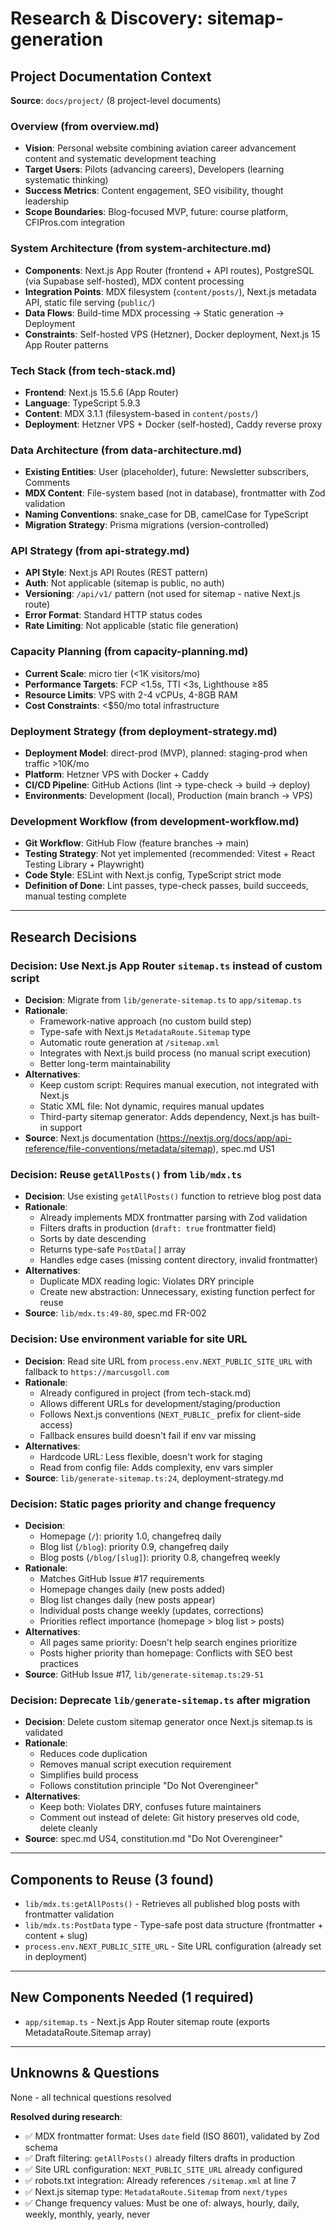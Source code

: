 # Research & Discovery: sitemap-generation

## Project Documentation Context

**Source**: `docs/project/` (8 project-level documents)

### Overview (from overview.md)
- **Vision**: Personal website combining aviation career advancement content and systematic development teaching
- **Target Users**: Pilots (advancing careers), Developers (learning systematic thinking)
- **Success Metrics**: Content engagement, SEO visibility, thought leadership
- **Scope Boundaries**: Blog-focused MVP, future: course platform, CFIPros.com integration

### System Architecture (from system-architecture.md)
- **Components**: Next.js App Router (frontend + API routes), PostgreSQL (via Supabase self-hosted), MDX content processing
- **Integration Points**: MDX filesystem (`content/posts/`), Next.js metadata API, static file serving (`public/`)
- **Data Flows**: Build-time MDX processing → Static generation → Deployment
- **Constraints**: Self-hosted VPS (Hetzner), Docker deployment, Next.js 15 App Router patterns

### Tech Stack (from tech-stack.md)
- **Frontend**: Next.js 15.5.6 (App Router)
- **Language**: TypeScript 5.9.3
- **Content**: MDX 3.1.1 (filesystem-based in `content/posts/`)
- **Deployment**: Hetzner VPS + Docker (self-hosted), Caddy reverse proxy

### Data Architecture (from data-architecture.md)
- **Existing Entities**: User (placeholder), future: Newsletter subscribers, Comments
- **MDX Content**: File-system based (not in database), frontmatter with Zod validation
- **Naming Conventions**: snake_case for DB, camelCase for TypeScript
- **Migration Strategy**: Prisma migrations (version-controlled)

### API Strategy (from api-strategy.md)
- **API Style**: Next.js API Routes (REST pattern)
- **Auth**: Not applicable (sitemap is public, no auth)
- **Versioning**: `/api/v1/` pattern (not used for sitemap - native Next.js route)
- **Error Format**: Standard HTTP status codes
- **Rate Limiting**: Not applicable (static file generation)

### Capacity Planning (from capacity-planning.md)
- **Current Scale**: micro tier (<1K visitors/mo)
- **Performance Targets**: FCP <1.5s, TTI <3s, Lighthouse ≥85
- **Resource Limits**: VPS with 2-4 vCPUs, 4-8GB RAM
- **Cost Constraints**: <$50/mo total infrastructure

### Deployment Strategy (from deployment-strategy.md)
- **Deployment Model**: direct-prod (MVP), planned: staging-prod when traffic >10K/mo
- **Platform**: Hetzner VPS with Docker + Caddy
- **CI/CD Pipeline**: GitHub Actions (lint → type-check → build → deploy)
- **Environments**: Development (local), Production (main branch → VPS)

### Development Workflow (from development-workflow.md)
- **Git Workflow**: GitHub Flow (feature branches → main)
- **Testing Strategy**: Not yet implemented (recommended: Vitest + React Testing Library + Playwright)
- **Code Style**: ESLint with Next.js config, TypeScript strict mode
- **Definition of Done**: Lint passes, type-check passes, build succeeds, manual testing complete

---

## Research Decisions

### Decision: Use Next.js App Router `sitemap.ts` instead of custom script

- **Decision**: Migrate from `lib/generate-sitemap.ts` to `app/sitemap.ts`
- **Rationale**:
  - Framework-native approach (no custom build step)
  - Type-safe with Next.js `MetadataRoute.Sitemap` type
  - Automatic route generation at `/sitemap.xml`
  - Integrates with Next.js build process (no manual script execution)
  - Better long-term maintainability
- **Alternatives**:
  - Keep custom script: Requires manual execution, not integrated with Next.js
  - Static XML file: Not dynamic, requires manual updates
  - Third-party sitemap generator: Adds dependency, Next.js has built-in support
- **Source**: Next.js documentation (https://nextjs.org/docs/app/api-reference/file-conventions/metadata/sitemap), spec.md US1

### Decision: Reuse `getAllPosts()` from `lib/mdx.ts`

- **Decision**: Use existing `getAllPosts()` function to retrieve blog post data
- **Rationale**:
  - Already implements MDX frontmatter parsing with Zod validation
  - Filters drafts in production (`draft: true` frontmatter field)
  - Sorts by date descending
  - Returns type-safe `PostData[]` array
  - Handles edge cases (missing content directory, invalid frontmatter)
- **Alternatives**:
  - Duplicate MDX reading logic: Violates DRY principle
  - Create new abstraction: Unnecessary, existing function perfect for reuse
- **Source**: `lib/mdx.ts:49-80`, spec.md FR-002

### Decision: Use environment variable for site URL

- **Decision**: Read site URL from `process.env.NEXT_PUBLIC_SITE_URL` with fallback to `https://marcusgoll.com`
- **Rationale**:
  - Already configured in project (from tech-stack.md)
  - Allows different URLs for development/staging/production
  - Follows Next.js conventions (`NEXT_PUBLIC_` prefix for client-side access)
  - Fallback ensures build doesn't fail if env var missing
- **Alternatives**:
  - Hardcode URL: Less flexible, doesn't work for staging
  - Read from config file: Adds complexity, env vars simpler
- **Source**: `lib/generate-sitemap.ts:24`, deployment-strategy.md

### Decision: Static pages priority and change frequency

- **Decision**:
  - Homepage (`/`): priority 1.0, changefreq daily
  - Blog list (`/blog`): priority 0.9, changefreq daily
  - Blog posts (`/blog/[slug]`): priority 0.8, changefreq weekly
- **Rationale**:
  - Matches GitHub Issue #17 requirements
  - Homepage changes daily (new posts added)
  - Blog list changes daily (new posts appear)
  - Individual posts change weekly (updates, corrections)
  - Priorities reflect importance (homepage > blog list > posts)
- **Alternatives**:
  - All pages same priority: Doesn't help search engines prioritize
  - Posts higher priority than homepage: Conflicts with SEO best practices
- **Source**: GitHub Issue #17, `lib/generate-sitemap.ts:29-51`

### Decision: Deprecate `lib/generate-sitemap.ts` after migration

- **Decision**: Delete custom sitemap generator once Next.js sitemap.ts is validated
- **Rationale**:
  - Reduces code duplication
  - Removes manual script execution requirement
  - Simplifies build process
  - Follows constitution principle "Do Not Overengineer"
- **Alternatives**:
  - Keep both: Violates DRY, confuses future maintainers
  - Comment out instead of delete: Git history preserves old code, delete cleanly
- **Source**: spec.md US4, constitution.md "Do Not Overengineer"

---

## Components to Reuse (3 found)

- `lib/mdx.ts:getAllPosts()` - Retrieves all published blog posts with frontmatter validation
- `lib/mdx.ts:PostData` type - Type-safe post data structure (frontmatter + content + slug)
- `process.env.NEXT_PUBLIC_SITE_URL` - Site URL configuration (already set in deployment)

---

## New Components Needed (1 required)

- `app/sitemap.ts` - Next.js App Router sitemap route (exports MetadataRoute.Sitemap array)

---

## Unknowns & Questions

None - all technical questions resolved

**Resolved during research**:
- ✅ MDX frontmatter format: Uses `date` field (ISO 8601), validated by Zod schema
- ✅ Draft filtering: `getAllPosts()` already filters drafts in production
- ✅ Site URL configuration: `NEXT_PUBLIC_SITE_URL` already configured
- ✅ robots.txt integration: Already references `/sitemap.xml` at line 7
- ✅ Next.js sitemap type: `MetadataRoute.Sitemap` from `next/types`
- ✅ Change frequency values: Must be one of: always, hourly, daily, weekly, monthly, yearly, never
